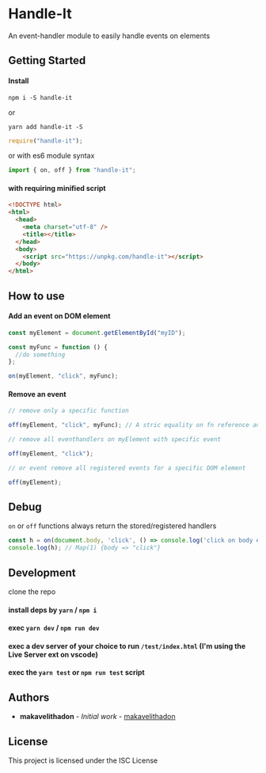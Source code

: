 # Handle-It

An event-handler module to easily handle events on elements

## Getting Started

#### Install

```shell
npm i -S handle-it
```

or

```shell
yarn add handle-it -S
```

```javascript
require("handle-it");
```

or with es6 module syntax

```javascript
import { on, off } from "handle-it";
```

#### with requiring minified script

```html
<!DOCTYPE html>
<html>
  <head>
    <meta charset="utf-8" />
    <title></title>
  </head>
  <body>
    <script src="https://unpkg.com/handle-it"></script>
  </body>
</html>
```

## How to use

#### Add an event on DOM element

```javascript
const myElement = document.getElementById("myID");

const myFunc = function () {
  //do something
};

on(myElement, "click", myFunc);
```

#### Remove an event

```javascript
// remove only a specific function

off(myElement, "click", myFunc); // A stric equality on fn reference and toString method is used here.

// remove all eventhandlers on myElement with specific event

off(myElement, "click");

// or event remove all registered events for a specific DOM element

off(myElement);
```

## Debug

`on` or `off` functions always return the stored/registered handlers

```javascript
const h = on(document.body, 'click', () => console.log('click on body element.')));
console.log(h); // Map(1) {body => "click"}
```

## Development

clone the repo

#### install deps by `yarn` / `npm i`

#### exec `yarn dev` / `npm run dev`

#### exec a dev server of your choice to run `/test/index.html` (I'm using the Live Server ext on vscode)

#### exec the `yarn test` or `npm run test` script

## Authors

- **makavelithadon** - _Initial work_ - [makavelithadon](https://github.com/makavelithadon)

## License

This project is licensed under the ISC License
